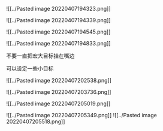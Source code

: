 



![[../Pasted image 20220407194323.png]]

![[../Pasted image 20220407194339.png]]

![[../Pasted image 20220407194545.png]]

![[../Pasted image 20220407194833.png]]



不要一直把宏大目标挂在嘴边

可以设定一些小目标

![[../Pasted image 20220407202538.png]]

![[../Pasted image 20220407203736.png]]

![[../Pasted image 20220407205019.png]]

![[../Pasted image 20220407205349.png]]
![[../Pasted image 20220407205518.png]]
